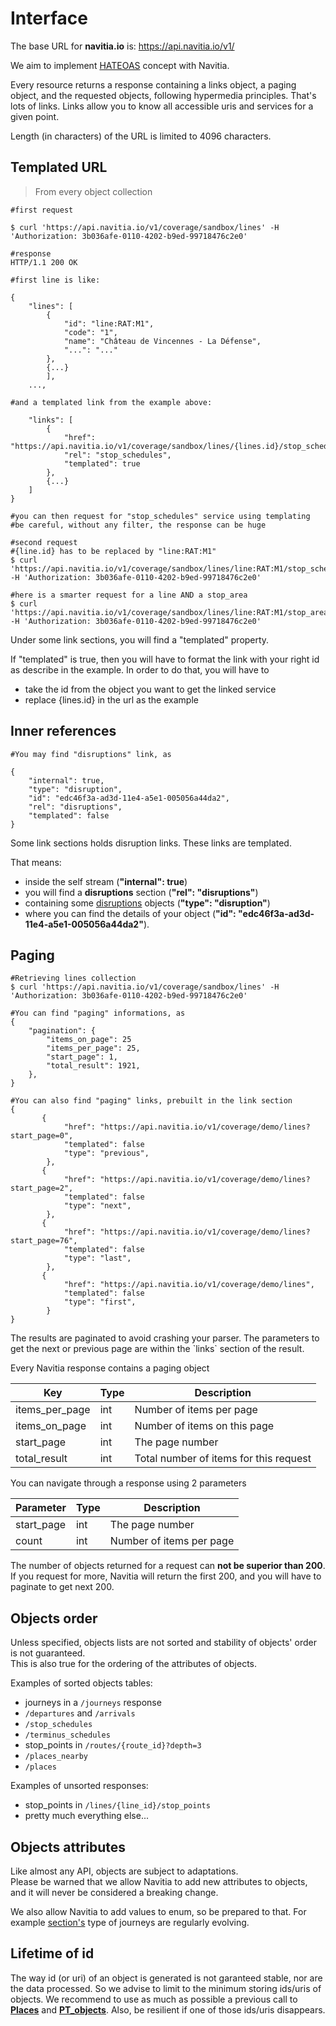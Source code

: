 Interface
=========

The base URL for **navitia.io** is:
<https://api.navitia.io/v1/>

We aim to implement [HATEOAS](http://en.wikipedia.org/wiki/HATEOAS)
concept with Navitia.

Every resource returns a response containing a links object, a paging
object, and the requested objects, following hypermedia principles.
That's lots of links. Links allow you to know all accessible uris and services for a given point.

<aside class="notice">
    Length (in characters) of the URL is limited to 4096 characters.
</aside>

Templated URL
-------------

> From every object collection

``` shell
#first request

$ curl 'https://api.navitia.io/v1/coverage/sandbox/lines' -H 'Authorization: 3b036afe-0110-4202-b9ed-99718476c2e0'

#response
HTTP/1.1 200 OK

#first line is like:

{
    "lines": [
        {
            "id": "line:RAT:M1",
            "code": "1",
            "name": "Château de Vincennes - La Défense",
            "...": "..."
        },
        {...}
        ],
    ...,

#and a templated link from the example above:

    "links": [
        {
            "href": "https://api.navitia.io/v1/coverage/sandbox/lines/{lines.id}/stop_schedules",
            "rel": "stop_schedules",
            "templated": true
        },
        {...}
    ]
}

#you can then request for "stop_schedules" service using templating
#be careful, without any filter, the response can be huge

#second request
#{line.id} has to be replaced by "line:RAT:M1"
$ curl 'https://api.navitia.io/v1/coverage/sandbox/lines/line:RAT:M1/stop_schedules' -H 'Authorization: 3b036afe-0110-4202-b9ed-99718476c2e0'

#here is a smarter request for a line AND a stop_area
$ curl 'https://api.navitia.io/v1/coverage/sandbox/lines/line:RAT:M1/stop_areas/stop_area:RAT:SA:PLROY/stop_schedules' -H 'Authorization: 3b036afe-0110-4202-b9ed-99718476c2e0'
```

Under some link sections, you will find a "templated" property.

If "templated" is true, then you will have to format the link with your right id as describe in the example.
In order to do that, you will have to

* take the id from the object you want to get the linked service
* replace {lines.id} in the url as the example

Inner references
----------------
``` shell
#You may find "disruptions" link, as

{
    "internal": true,
    "type": "disruption",
    "id": "edc46f3a-ad3d-11e4-a5e1-005056a44da2",
    "rel": "disruptions",
    "templated": false
}
```

Some link sections holds disruption links. These links are templated.

That means:

* inside the self stream (**"internal": true**)
* you will find a **disruptions** section (**"rel": "disruptions"**)
* containing some [disruptions](#disruption) objects (**"type": "disruption"**)
* where you can find the details of your object (**"id": "edc46f3a-ad3d-11e4-a5e1-005056a44da2"**).

Paging
------

``` shell
#Retrieving lines collection
$ curl 'https://api.navitia.io/v1/coverage/sandbox/lines' -H 'Authorization: 3b036afe-0110-4202-b9ed-99718476c2e0'

#You can find "paging" informations, as
{
    "pagination": {
        "items_on_page": 25
        "items_per_page": 25,
        "start_page": 1,
        "total_result": 1921,
    },
}

#You can also find "paging" links, prebuilt in the link section
{
       {
            "href": "https://api.navitia.io/v1/coverage/demo/lines?start_page=0",
            "templated": false
            "type": "previous",
        },
       {
            "href": "https://api.navitia.io/v1/coverage/demo/lines?start_page=2",
            "templated": false
            "type": "next",
        },
       {
            "href": "https://api.navitia.io/v1/coverage/demo/lines?start_page=76",
            "templated": false
            "type": "last",
        },
       {
            "href": "https://api.navitia.io/v1/coverage/demo/lines",
            "templated": false
            "type": "first",
        }
}
```


<aside class="success">
    The results are paginated to avoid crashing your parser. The parameters to get the next or previous page are within the `links` section of the result.
</aside>

Every Navitia response contains a paging object

|Key           |Type|Description                           |
|--------------|----|--------------------------------------|
|items_per_page|int |Number of items per page              |
|items_on_page |int |Number of items on this page          |
|start_page    |int |The page number                       |
|total_result  |int |Total number of items for this request|

You can navigate through a response using 2 parameters

|Parameter |Type|Description              |
|----------|----|-------------------------|
|start_page|int |The page number          |
|count     |int |Number of items per page |

<aside class="notice">
    The number of objects returned for a request can <b>not be superior than 200</b>.
    If you request for more, Navitia will return the first 200, and you will have to paginate to get next 200.
</aside>

Objects order
-------------

Unless specified, objects lists are not sorted and stability of objects' order is not guaranteed.<br>This is also true for the ordering of the attributes of objects.

Examples of sorted objects tables:

* journeys in a `/journeys` response
* `/departures` and `/arrivals`
* `/stop_schedules`
* `/terminus_schedules`
* stop_points in `/routes/{route_id}?depth=3`
* `/places_nearby`
* `/places`

Examples of unsorted responses:

* stop_points in `/lines/{line_id}/stop_points`
* pretty much everything else...

Objects attributes
------------------

Like almost any API, objects are subject to adaptations.<br>Please be warned that we allow Navitia to add new attributes to objects, and it will never be considered a breaking change.

We also allow Navitia to add values to enum, so be prepared to that. For example [section's](#section) type of journeys are regularly evolving.

Lifetime of id
--------------

The way id (or uri) of an object is generated is not garanteed stable, nor are the data processed.
So we advise to limit to the minimum storing ids/uris of objects.
We recommend to use as much as possible a previous call to **[Places](#places)** and **[PT_objects](#pt-objects)**.
Also, be resilient if one of those ids/uris disappears.
